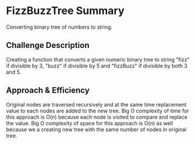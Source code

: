# FizzBuzzTree Summary
<!-- Short summary or background information -->
Converting binary tree of numbers to string.

## Challenge Description
<!-- Description of the challenge -->
Creating a function that converts a given numeric binary tree to string "fizz" if divisible by 3, "buzz" if divisible by 5 and 
"fizzBuzz" if divisible by both 3 and 5. 

## Approach & Efficiency
<!-- What approach did you take? Why? What is the Big O space/time for this approach? -->
Original nodes are traversed recursively and at the same time replacement value to each nodes are added to the new tree.
Big O complexity of time for this approach is O(n) because each node is visited to compare and replace the value. 
Big O complexity of space for this approach is O(n) as well because we a creating new tree with the same number of nodes
in original tree. 
